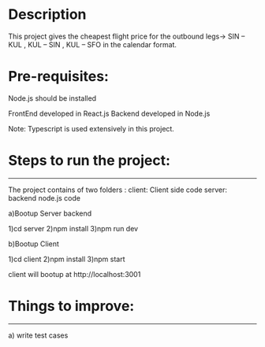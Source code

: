 # Description

This project gives the cheapest flight price for the outbound legs-> SIN – KUL , KUL – SIN , KUL – SFO in the calendar format.

# Pre-requisites:
Node.js should be installed

FrontEnd developed in React.js
Backend developed in Node.js

Note: Typescript is used extensively in this project.

# Steps to run the project:

---

The project contains of two folders :
client: Client side code
server: backend node.js code

a)Bootup Server backend

1)cd server
2)npm install
3)npm run dev

b)Bootup Client

1)cd client
2)npm install
3)npm start

client will bootup at http://localhost:3001

# Things to improve:

---

a) write test cases
